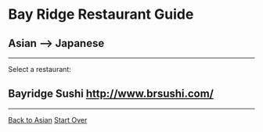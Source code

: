 # Bay Ridge Restaurant Guide
## Asian --> Japanese
---
Select a restaurant:
## Bayridge Sushi http://www.brsushi.com/
---
[Back to Asian](../asian.md) 
[Start Over](../home.md)
